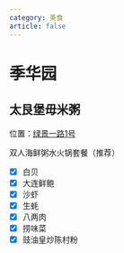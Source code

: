 ```yaml
---
category: 美食
article: false
---
```


# 季华园

## 太艮堡毋米粥

<i class="fa-solid fa-location-dot"></i> 位置：<a href="https://ditu.amap.com/place/B02F507M3G" target="_blank">绿景一路1号</a>

双人海鲜粥水火锅套餐（推荐）

- [x] 白贝
- [x] 大连鲜鲍
- [x] 沙虾
- [x] 生蚝
- [x] 八两肉
- [x] 捞味菜
- [x] 豉油皇炒陈村粉